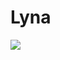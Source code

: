 # Lyna

<img src="https://api.netlify.com/api/v1/badges/d5847749-1cda-4d52-9efa-110b78b5515d/deploy-status" />